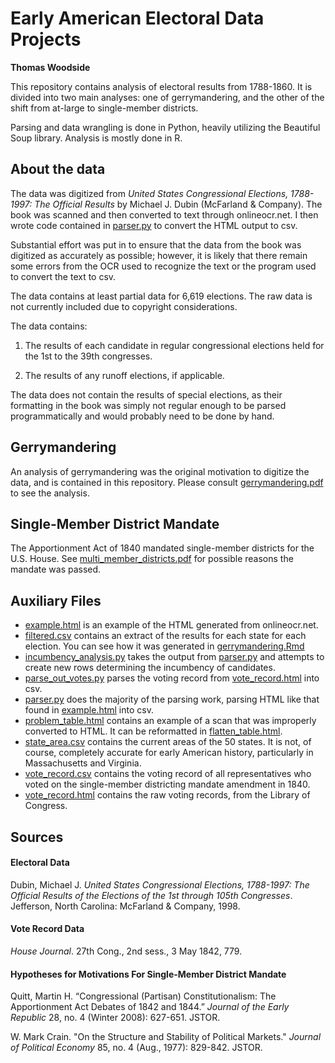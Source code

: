 # Early American Electoral Data Projects

**Thomas Woodside**

This repository contains analysis of electoral results from 1788-1860.
It is divided into two main analyses: one of gerrymandering, and the
other of the shift from at-large to single-member districts.

Parsing and data wrangling is done in Python, heavily utilizing
the Beautiful Soup library. Analysis is mostly done in R.

## About the data
The data was digitized from _United States Congressional Elections, 1788-1997: The Official Results_ by Michael J. Dubin (McFarland & Company).
The book was scanned and then converted to text through onlineocr.net.
I then wrote code contained in [parser.py](parser.py) to convert the HTML
output to csv.

Substantial effort was put in to ensure that the data from the book was digitized as accurately as possible; however, it is likely that there remain some errors from the OCR used to recognize the text or the program used to convert the text to csv.

The data contains at least partial data for 6,619 elections.
The raw data is not currently included due to copyright considerations.

The data contains:

1. The results of each candidate in regular congressional elections held for the 1st to the 39th congresses.

2. The results of any runoff elections, if applicable.

The data does not contain the results of special elections, as their formatting in the book was simply not regular enough to be parsed programmatically and would probably need to be done by hand.

## Gerrymandering

An analysis of gerrymandering was the original motivation to digitize
the data, and is contained in this repository. Please consult
[gerrymandering.pdf](gerrymandering.pdf) to see the analysis.

## Single-Member District Mandate

The Apportionment Act of 1840 mandated single-member districts for
the U.S. House. See [multi_member_districts.pdf](multi_member_districts.pdf)
for possible reasons the mandate was passed.

## Auxiliary Files

- [example.html](example.html) is an example of the HTML generated from onlineocr.net.
- [filtered.csv](filtered.csv) contains an extract of the results for each
state for each election. You can see how it was generated in [gerrymandering.Rmd](gerrymandering.pdf)
- [incumbency_analysis.py](incumbency_analysis.py) takes the output from [parser.py](parser.py)
and attempts to create new rows determining the incumbency of candidates.
- [parse_out_votes.py](parse_out_votes.py) parses the voting record from [vote_record.html](vote_record.html)
into csv.
- [parser.py](parser.py) does the majority of the parsing work, parsing HTML
like that found in [example.html](example.html) into csv.
- [problem_table.html](problem_table.html) contains an example of a
scan that was improperly converted to HTML. It can be reformatted in
[flatten_table.html](flatten_table.html).
- [state_area.csv](state_area.csv) contains the current areas of the
50 states. It is not, of course, completely accurate for early American
history, particularly in Massachusetts and Virginia.
- [vote_record.csv](vote_record.csv) contains the voting record of all
representatives who voted on the single-member districting mandate amendment
in 1840.
- [vote_record.html](vote_record.html) contains the raw voting records, from
the Library of Congress.

## Sources

#### Electoral Data

Dubin, Michael J. _United States Congressional Elections, 1788-1997: The Official Results of the Elections of the 1st
through 105th Congresses_. Jefferson, North Carolina: McFarland & Company, 1998.

#### Vote Record Data

_House Journal_. 27th Cong., 2nd sess., 3 May 1842, 779.

#### Hypotheses for Motivations For Single-Member District Mandate
Quitt, Martin H. “Congressional (Partisan) Constitutionalism: The Apportionment Act Debates of 1842 and 1844.” _Journal
of the Early Republic_ 28, no. 4 (Winter 2008): 627-651. JSTOR.

W. Mark Crain. "On the Structure and Stability of Political Markets." _Journal of Political Economy_ 85, no. 4
(Aug., 1977): 829-842. JSTOR.